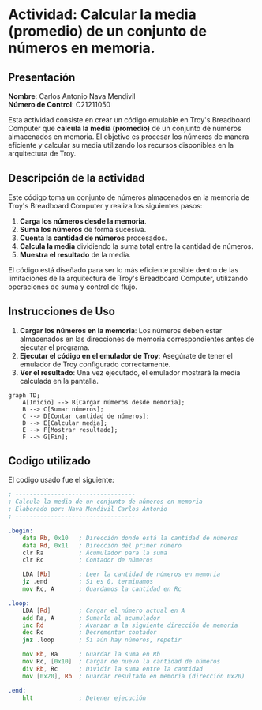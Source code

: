 # Actividad: Calcular la media (promedio) de un conjunto de números en memoria.

## Presentación

**Nombre**: Carlos Antonio Nava Mendivil  
**Número de Control**: C21211050

Esta actividad consiste en crear un código emulable en Troy's Breadboard Computer que **calcula la media (promedio)** de un conjunto de números almacenados en memoria. El objetivo es procesar los números de manera eficiente y calcular su media utilizando los recursos disponibles en la arquitectura de Troy.

## Descripción de la actividad

Este código toma un conjunto de números almacenados en la memoria de Troy's Breadboard Computer y realiza los siguientes pasos:

1. **Carga los números desde la memoria**.
2. **Suma los números** de forma sucesiva.
3. **Cuenta la cantidad de números** procesados.
4. **Calcula la media** dividiendo la suma total entre la cantidad de números.
5. **Muestra el resultado** de la media.

El código está diseñado para ser lo más eficiente posible dentro de las limitaciones de la arquitectura de Troy's Breadboard Computer, utilizando operaciones de suma y control de flujo.

## Instrucciones de Uso

1. **Cargar los números en la memoria**: Los números deben estar almacenados en las direcciones de memoria correspondientes antes de ejecutar el programa.
2. **Ejecutar el código en el emulador de Troy**: Asegúrate de tener el emulador de Troy configurado correctamente.
3. **Ver el resultado**: Una vez ejecutado, el emulador mostrará la media calculada en la pantalla.

```mermaid
graph TD;
    A[Inicio] --> B[Cargar números desde memoria];
    B --> C[Sumar números];
    C --> D[Contar cantidad de números];
    D --> E[Calcular media];
    E --> F[Mostrar resultado];
    F --> G[Fin];
```
## Codigo utilizado

El codigo usado fue el siguiente:
```asm
; ----------------------------------
; Calcula la media de un conjunto de números en memoria
; Elaborado por: Nava Mendivil Carlos Antonio
; ----------------------------------

.begin:
    data Rb, 0x10   ; Dirección donde está la cantidad de números
    data Rd, 0x11   ; Dirección del primer número
    clr Ra          ; Acumulador para la suma
    clr Rc          ; Contador de números

    LDA [Rb]        ; Leer la cantidad de números en memoria
    jz .end         ; Si es 0, terminamos
    mov Rc, A       ; Guardamos la cantidad en Rc

.loop:
    LDA [Rd]        ; Cargar el número actual en A
    add Ra, A       ; Sumarlo al acumulador
    inc Rd          ; Avanzar a la siguiente dirección de memoria
    dec Rc          ; Decrementar contador
    jnz .loop       ; Si aún hay números, repetir

    mov Rb, Ra      ; Guardar la suma en Rb
    mov Rc, [0x10]  ; Cargar de nuevo la cantidad de números
    div Rb, Rc      ; Dividir la suma entre la cantidad
    mov [0x20], Rb  ; Guardar resultado en memoria (dirección 0x20)

.end:
    hlt             ; Detener ejecución
